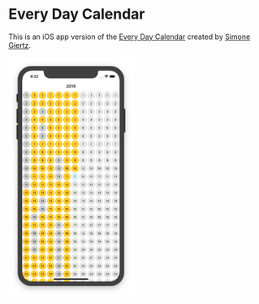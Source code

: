 Every Day Calendar
==================

This is an iOS app version of the [Every Day Calendar](https://www.kickstarter.com/projects/simonegiertz/the-every-day-calendar) created by [Simone Giertz](http://www.simonegiertz.com/).

<img src="https://raw.githubusercontent.com/gbrixey/every-day-calendar-ios/main/screenshot.png" alt="Screenshot of the Every Day Calendar app" width="250" />
